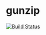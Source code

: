 # gunzip

[![Build Status](https://travis-ci.org/orix-software/gunzip.svg?branch=master)](https://travis-ci.org/orix-software/gunzip)

